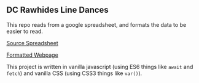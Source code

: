 ## DC Rawhides Line Dances

This repo reads from a google spreadsheet, and formats the data to be easier to read.

[Source Spreadsheet](https://docs.google.com/spreadsheets/d/1-l36tKe7PT3P1iYVJ4H7WpYfG5t0yXXTuH6wlFBbegY/edit#gid=0)

[Formatted Webpage](http://caseywatts.com/dcrawhides-linedances)

This project is written in vanilla javascript (using ES6 things like `await` and `fetch`) and vanilla CSS (using CSS3 things like `var()`).
